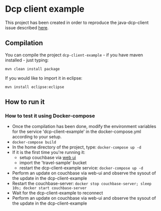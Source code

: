# Dcp client example

This project has been created in order to reproduce the java-dcp-client issue described [here](https://issues.couchbase.com/projects/JDCP/issues/JDCP-97?filter=allopenissues).

## Compilation

You can compile the project `dcp-client-example` - if you have maven installed - just typing:

    mvn clean install package

If you would like to import it in eclipse:

    mvn install eclipse:eclipse

## How to run it

### How to test it using Docker-compose

* Once the compilation has been done, modify the environment variables for the service 'dcp-client-example' in the docker-compose.yml according to your setup.
* `docker-compose build`
* In the home directory of the project, type: `docker-compose up -d`
* If it is the first time you're running it:
  * setup couchbase via [web ui](http://localhost:8091)
  * import the 'travel-sample' bucket
  * restart the dcp-client-example service: `docker-compose up -d`
* Perform an update on couchbase via web-ui and observe the sysout of the update in the dcp-client-example
* Restart the couchbase-server: `docker stop couchbase-server; sleep 10s; docker start couchbase-server`
* Wait for the dcp-client-example to reconnect
* Perform an update on couchbase via web-ui and observe the sysout of the update in the dcp-client-example
